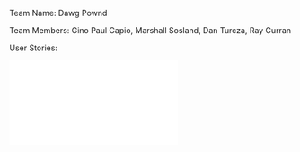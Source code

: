 Team Name: Dawg Pownd

Team Members: Gino Paul Capio, Marshall Sosland, Dan Turcza, Ray Curran

User Stories: 

![Trello PDF](trello.pdf)

